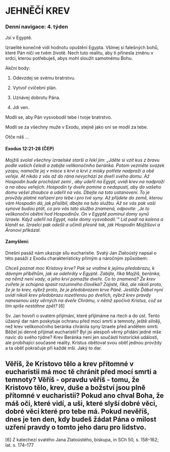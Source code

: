 # JEHNĚČÍ KREV

### Denní navigace: 4. týden

Jsi v Egyptě.

Izraelité konečně vidí hodnotu opuštění Egypta. Všímej si falešných bohů, které Pán ničí ve tvém životě. Nech tuto realitu, aby ti přinesla změnu v srdci, kterou potřebuješ, abys mohl sloužit samotnému Bohu.

Akční body:
1. Odevzdej se svému bratrstvu.

2. Vytvoř cvičební plán.

3. Uznávej dobrotu Pána.

4. Jdi ven.

Modli se, aby Pán vysvobodil tebe i tvoje bratrstvo.

Modli se za všechny muže v Exodu, stejně jako oni se modlí za tebe.

Otče náš …


#### Exodus 12:21-28 (ČEP)
*Mojžíš svolal všechny izraelské starší a řekl jim: „Jděte si vzít kus z bravu podle vašich čeledí a zabijte velikonočního beránka. Potom vezměte svazek yzopu, namočte jej v misce s krví a krví z misky potřete nadpraží a obě veřeje. Ať nikdo z vás až do rána nevychází ze dveří svého domu. Až Hospodin bude procházet zemí , aby udeřil na Egypt, uvidí krev na nadpraží a na obou veřejích. Hospodin ty dveře pomine a nedopustí, aby do vašeho domu vešel zhoubce a udeřil na vás. Dbejte na toto ustanovení. To je provždy platné nařízení pro tebe i pro tvé syny. Až přijdete do země, kterou vám Hospodin dá, jak přislíbil, dbejte na tuto službu. Až se vás pak vaši synové budou ptát, co pro vás tato služba znamená, odpovíte: ‚Je to velikonoční obětní hod Hospodinův. On v Egyptě pominul domy synů Izraele. Když udeřil na Egypt, naše domy vysvobodil.‘“ Lid padl na kolena a klaněl se. Izraelci pak odešli a učinili přesně tak, jak Hospodin Mojžíšovi a Áronovi přikázal.*

#### Zamyšlení:
Dnešní pasáž nám ukazuje sílu eucharistie. Svatý Jan Zlatoústý napsal o této pasáži z Exodu charakteristicky přímým a náročným způsobem:

*Chceš poznat moc Kristovy krve? Pak se vraťme k jejímu předobrazu, k dávným příběhům, jak se odehrály v Egyptě.*
*Zabijte, říká Mojžíš, beránka, na němž není vady, a jeho krví pomažte dveře. Co to znamená? Že krev zvířete je schopna spasit rozumného člověka? Zajisté, říká, ale nikoli proto, že je to krev, nýbrž proto, že je předobrazem krve Páně. Jestliže Ďábel nyní uvidí nikoli krev předobrazu rozetřenou po dveřích, nýbrž krev pravdy nanesenou ústy věrných na dveře Chrámu, v němž spočívá Kristus, což se tím spíše nestáhne zpět?* [6]

Sv. Jan hovoří o svatém přijímání, které přijímáme na rtech a do úst. Tento úžasný dar nám poskytuje ochranu před mocí smrti a temnoty, ještě silněji, než krev velikonočního beránka chránila syny Izraele před andělem smrti. Běžel jsi denně přijímat eucharistii? Byl jsi alespoň věrný přidání jedné mše navíc do svého týdne? Krev Beránka není jen součástí historické události, ale probíhající současné reality. Kristus obětoval svou oběť jednou provždy a ta oběť pokračuje při každé mši. Jaký to dar.

Věříš, že Kristovo tělo a krev přítomné v eucharistii má moc tě chránit před mocí smrti a temnoty? Věříš - opravdu věříš - tomu, že Kristovo tělo, krev, duše a božství jsou plně přítomné v eucharistii? Pokud ano chval Boha, že máš oči, které vidí, a uši, které slyší dobré věci, dobré věci které pro tebe má. Pokud nevěříš, dnes je ten den, kdy budeš žádat Pána o milost uzření pravdy o tomto jeho daru pro lidstvo.
-------------------------------------------------------------------------------
[6] Z katechezí svatého Jana Zlatoústého, biskupa, in SCh 50, s. 158–162; lat. s. 174–177
